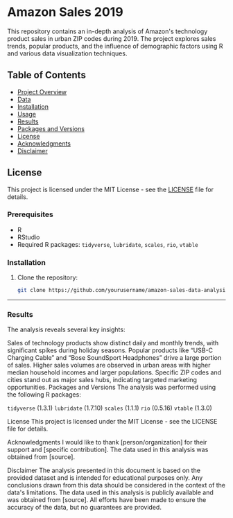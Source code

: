 # Amazon Sales 2019

This repository contains an in-depth analysis of Amazon's technology product sales in urban ZIP codes during 2019. The project explores sales trends, popular products, and the influence of demographic factors using R and various data visualization techniques.


## Table of Contents

- [Project Overview](#project-overview)
- [Data](#data)
- [Installation](#installation)
- [Usage](#usage)
- [Results](#results)
- [Packages and Versions](#packages-and-versions)
- [License](#license)
- [Acknowledgments](#acknowledgments)
- [Disclaimer](#disclaimer)

  
## License

This project is licensed under the MIT License - see the [LICENSE](LICENSE) file for details.

### Prerequisites

- R
- RStudio
- Required R packages: `tidyverse`, `lubridate`, `scales`, `rio`, `vtable`

### Installation

1. Clone the repository:
   ```sh
   git clone https://github.com/yourusername/amazon-sales-data-analysis-2019.git


----

### Results
The analysis reveals several key insights:

Sales of technology products show distinct daily and monthly trends, with significant spikes during holiday seasons.
Popular products like “USB-C Charging Cable” and “Bose SoundSport Headphones” drive a large portion of sales.
Higher sales volumes are observed in urban areas with higher median household incomes and larger populations.
Specific ZIP codes and cities stand out as major sales hubs, indicating targeted marketing opportunities.
Packages and Versions
The analysis was performed using the following R packages:

`tidyverse` (1.3.1)
`lubridate` (1.7.10)
`scales` (1.1.1)
`rio` (0.5.16)
`vtable` (1.3.0)

License
This project is licensed under the MIT License - see the LICENSE file for details.

Acknowledgments
I would like to thank [person/organization] for their support and [specific contribution]. The data used in this analysis was obtained from [source].

Disclaimer
The analysis presented in this document is based on the provided dataset and is intended for educational purposes only. Any conclusions drawn from this data should be considered in the context of the data's limitations. The data used in this analysis is publicly available and was obtained from [source]. All efforts have been made to ensure the accuracy of the data, but no guarantees are provided.
